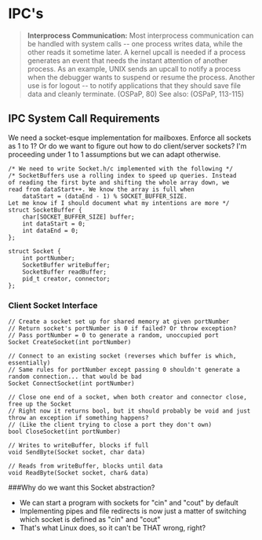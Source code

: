 # IPC's
> **Interprocess Communication:** Most interprocess communication can be handled with system calls -- one process writes data, while the other reads it sometime later. A kernel upcall is needed if a process generates an event that needs the instant attention of another process. As an example, UNIX sends an upcall to notify a process when the debugger wants to suspend or resume the process. Another use is for logout -- to notify applications that they should save file data and cleanly terminate. (OSPaP, 80)
> See also: (OSPaP, 113-115)

## IPC System Call Requirements
We need a socket-esque implementation for mailboxes. Enforce all sockets as 1 to 1? Or do we want to figure out how to do client/server sockets? I'm proceeding under 1 to 1 assumptions but we can adapt otherwise.
```
/* We need to write Socket.h/c implemented with the following */
/* SocketBuffers use a rolling index to speed up queries. Instead 
of reading the first byte and shifting the whole array down, we 
read from dataStart++. We know the array is full when 
	dataStart = (dataEnd - 1) % SOCKET_BUFFER_SIZE. 
Let me know if I should document what my intentions are more */
struct SocketBuffer {
	char[SOCKET_BUFFER_SIZE] buffer;
	int dataStart = 0;
	int dataEnd = 0;
};

struct Socket {
	int portNumber;
	SocketBuffer writeBuffer;
	SocketBuffer readBuffer;
	pid_t creator, connector;
};
```

### Client Socket Interface
```
// Create a socket set up for shared memory at given portNumber
// Return socket's portNumber is 0 if failed? Or throw exception?
// Pass portNumber = 0 to generate a random, unoccupied port
Socket CreateSocket(int portNumber)

// Connect to an existing socket (reverses which buffer is which, essentially)
// Same rules for portNumber except passing 0 shouldn't generate a random connection... that would be bad
Socket ConnectSocket(int portNumber)

// Close one end of a socket, when both creator and connector close, free up the Socket
// Right now it returns bool, but it should probably be void and just throw an exception if something happens?
// (Like the client trying to close a port they don't own)
bool CloseSocket(int portNumber)

// Writes to writeBuffer, blocks if full
void SendByte(Socket socket, char data)

// Reads from writeBuffer, blocks until data
void ReadByte(Socket socket, char& data)
```

###Why do we want this Socket abstraction?
- We can start a program with sockets for "cin" and "cout" by default
- Implementing pipes and file redirects is now just a matter of switching which socket is defined as "cin" and "cout"
- That's what Linux does, so it can't be THAT wrong, right?
